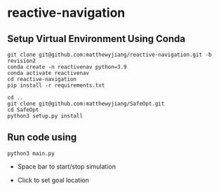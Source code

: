 # reactive-navigation

## Setup Virtual Environment Using Conda

```
git clone git@github.com:matthewyjiang/reactive-navigation.git -b revision2
conda create -n reactivenav python=3.9
conda activate reactivenav
cd reactive-navigation
pip install -r requirements.txt

cd ..
git clone git@github.com:matthewyjiang/SafeOpt.git
cd SafeOpt
python3 setup.py install
```

## Run code using 

```python3 main.py```

- Space bar to start/stop simulation

- Click to set goal location
